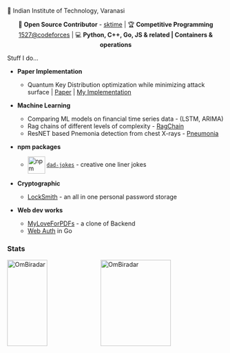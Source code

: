 📍 Indian Institute of Technology, Varanasi

<div align="center">
  
🔗 **Open Source Contributor** - [sktime](https://github.com/sktime/sktime) | 🏆 **Competitive Programming** [1527@codeforces](https://codeforces.com/profile/om_biradar) | 💻 **Python, C++, Go, JS & related | Containers & operations**

</div>
<!-- 
> NOTE: ☕ **Caffeine-fueled** -->

<!-- ### Interesting Stuff here -->

Stuff I do...

- **Paper Implementation** 
    - Quantum Key Distribution optimization while minimizing attack surface | [Paper](https://ieeexplore.ieee.org/document/10380212) | [My Implementation](https://github.com/OmBiradar/MATN/blob/main/main.ipynb)

- **Machine Learning**
    - Comparing ML models on financial time series data - (LSTM, ARIMA)
    - Rag chains of different levels of complexity - [RagChain](https://github.com/OmBiradar/ragchain)
    - ResNET based Pnemonia detection from chest X-rays - [Pneumonia](https://github.com/OmBiradar/Pneumonia-DL-ResNet)

- **npm packages**
  - <img src="https://upload.wikimedia.org/wikipedia/commons/thumb/d/db/Npm-logo.svg/640px-Npm-logo.svg.png" alt="npm logo" width="40" style="vertical-align:middle"> [`dad-jokes`](https://www.npmjs.com/package/@ombiradar/dad-jokes) - creative one liner jokes

- **Cryptographic**
    - [LockSmith](https://github.com/OmBiradar/locksmith) - an all in one personal password storage

- **Web dev works**
    - [MyLoveForPDFs](https://github.com/OmBiradar/my-love-for-pdfs) - a clone of Backend 
    - [Web Auth](https://github.com/OmBiradar/golang_secure_login_portal) in Go
 


### Stats
<div style="display: flex; justify-content: space-between;">
  <img src="https://github-readme-stats.vercel.app/api/top-langs?username=OmBiradar&show_icons=true&locale=en&layout=compact" alt="OmBiradar" style="width: 43%; height: 200px;" />
  <img src="https://github-readme-stats.vercel.app/api?username=OmBiradar&show_icons=true&locale=en" alt="OmBiradar" style="width: 57%; height: 200px;" />
</div>

